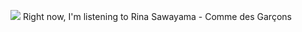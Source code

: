 <img src="https:&#x2F;&#x2F;lastfm.freetls.fastly.net&#x2F;i&#x2F;u&#x2F;174s&#x2F;a0edf262beeeca9eab5699e26be65c5f.jpg"> </img>
Right now, I&#39;m listening to  Rina Sawayama - Comme des Garçons
